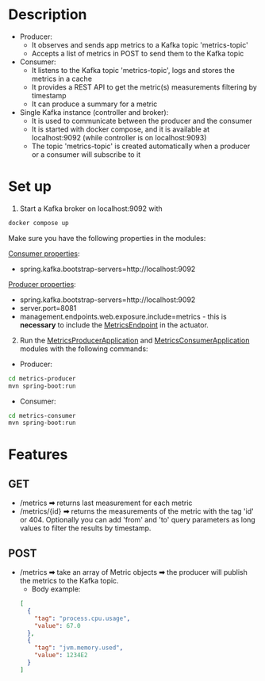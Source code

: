 # Description

- Producer: 
  - It observes and sends app metrics to a Kafka topic 'metrics-topic'
  - Accepts a list of metrics in POST to send them to the Kafka topic 
- Consumer:
  - It listens to the Kafka topic 'metrics-topic', logs and stores the metrics in a cache
  - It provides a REST API to get the metric(s) measurements filtering by timestamp
  - It can produce a summary for a metric
- Single Kafka instance (controller and broker):
  - It is used to communicate between the producer and the consumer
  - It is started with docker compose, and it is available at localhost:9092 (while controller is on localhost:9093)
  - The topic 'metrics-topic' is created automatically when a producer or a consumer will subscribe to it

# Set up

1. Start a Kafka broker on localhost:9092 with 
```bash
docker compose up
```

Make sure you have the following properties in the modules:

[Consumer properties](/task2/metrics-consumer/src/main/resources/application.properties):
- spring.kafka.bootstrap-servers=http://localhost:9092

[Producer properties](/task2/metrics-producer/src/main/resources/application.properties):
- spring.kafka.bootstrap-servers=http://localhost:9092
- server.port=8081
- management.endpoints.web.exposure.include=metrics - this is **necessary** to include the [MetricsEndpoint](https://docs.spring.io/spring-boot/docs/current/api/org/springframework/boot/actuate/metrics/MetricsEndpoint.html) in the actuator.

2. Run the [MetricsProducerApplication](/task2/metrics-producer/src/main/java/com/epam/metrics/MetricsProducerApplication.java) 
and [MetricsConsumerApplication](/task2/metrics-consumer/src/main/java/com/epam/metrics/MetricsConsumerApplication.java) modules with the following commands:
- Producer:
```bash
cd metrics-producer
mvn spring-boot:run
```
- Consumer:
```bash
cd metrics-consumer 
mvn spring-boot:run
```

# Features

## GET
- /metrics **➡** returns last measurement for each metric 
- /metrics/{id} **➡** returns the measurements of the metric with the tag 'id' or 404. 
Optionally you can add 'from' and 'to' query parameters as long values to filter the results by timestamp. 

## POST
- /metrics **➡** take an array of Metric objects **➡** the producer will publish the metrics to the Kafka topic.
  - Body example:
  ```json
  [
    {
      "tag": "process.cpu.usage",
      "value": 67.0
    },
    {
      "tag": "jvm.memory.used",
      "value": 1234E2
    }
  ]
  ```
